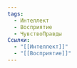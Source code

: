 ```yaml
---
tags:
  - Интеллект
  - Восприятие
  - ЧувствоПравды
Ссылки:
  - "[[Интеллект]]"
  - "[[Восприятие]]"
---
```

